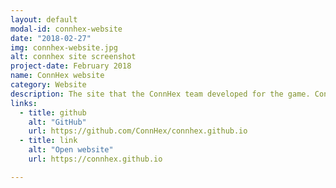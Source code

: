 ```yaml
---
layout: default
modal-id: connhex-website
date: "2018-02-27"
img: connhex-website.jpg
alt: connhex site screenshot
project-date: February 2018
name: ConnHex website
category: Website
description: The site that the ConnHex team developed for the game. ConnHex is a game developed at the Global Game Jam 2018 in Turin that won the "best total global game" prize, the most ambitious of the event. The site is developed with Jekyll.
links:
  - title: github
    alt: "GitHub"
    url: https://github.com/ConnHex/connhex.github.io
  - title: link
    alt: "Open website"
    url: https://connhex.github.io

---
```

